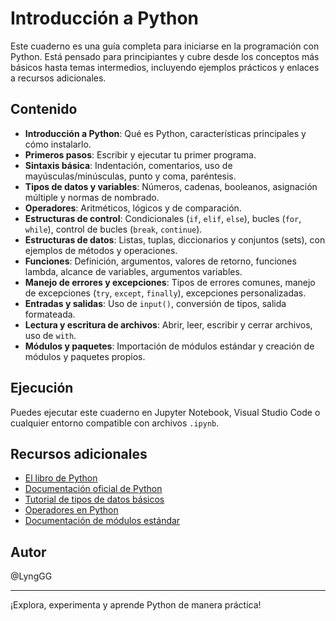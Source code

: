 # Introducción a Python

Este cuaderno es una guía completa para iniciarse en la programación con Python. Está pensado para principiantes y cubre desde los conceptos más básicos hasta temas intermedios, incluyendo ejemplos prácticos y enlaces a recursos adicionales.

## Contenido

- **Introducción a Python**: Qué es Python, características principales y cómo instalarlo.
- **Primeros pasos**: Escribir y ejecutar tu primer programa.
- **Sintaxis básica**: Indentación, comentarios, uso de mayúsculas/minúsculas, punto y coma, paréntesis.
- **Tipos de datos y variables**: Números, cadenas, booleanos, asignación múltiple y normas de nombrado.
- **Operadores**: Aritméticos, lógicos y de comparación.
- **Estructuras de control**: Condicionales (`if`, `elif`, `else`), bucles (`for`, `while`), control de bucles (`break`, `continue`).
- **Estructuras de datos**: Listas, tuplas, diccionarios y conjuntos (sets), con ejemplos de métodos y operaciones.
- **Funciones**: Definición, argumentos, valores de retorno, funciones lambda, alcance de variables, argumentos variables.
- **Manejo de errores y excepciones**: Tipos de errores comunes, manejo de excepciones (`try`, `except`, `finally`), excepciones personalizadas.
- **Entradas y salidas**: Uso de `input()`, conversión de tipos, salida formateada.
- **Lectura y escritura de archivos**: Abrir, leer, escribir y cerrar archivos, uso de `with`.
- **Módulos y paquetes**: Importación de módulos estándar y creación de módulos y paquetes propios.

## Ejecución

Puedes ejecutar este cuaderno en Jupyter Notebook, Visual Studio Code o cualquier entorno compatible con archivos `.ipynb`.

## Recursos adicionales

- [El libro de Python](https://ellibrodepython.com/alcance-variables-python)
- [Documentación oficial de Python](https://www.python.org/doc/)
- [Tutorial de tipos de datos básicos](https://j2logo.com/python/tutorial/tipos-de-datos-basicos-de-python/#tipos-numericos)
- [Operadores en Python](https://www.freecodecamp.org/espanol/news/operadores-basicos-en-python-con-ejemplos/)
- [Documentación de módulos estándar](https://docs.python.org/es/3.10/library/math.html)

## Autor
@LyngGG

---

¡Explora, experimenta y aprende Python de manera práctica!
